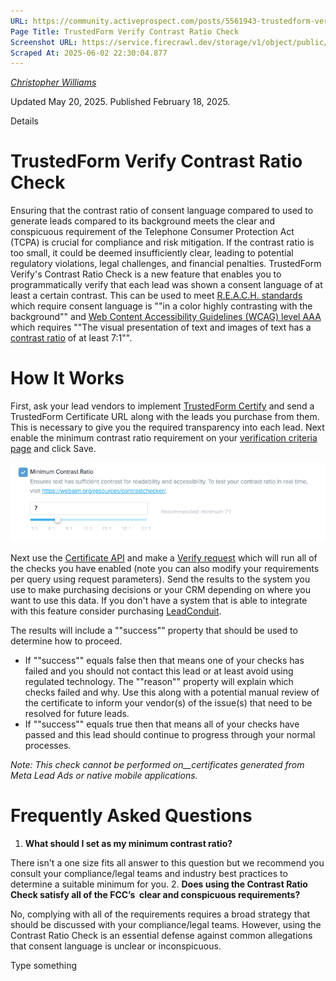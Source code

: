 ```yaml
---
URL: https://community.activeprospect.com/posts/5561943-trustedform-verify-contrast-ratio-check
Page Title: TrustedForm Verify Contrast Ratio Check
Screenshot URL: https://service.firecrawl.dev/storage/v1/object/public/media/screenshot-440bf70d-c052-44c2-ac78-ea2b2a052bcc.png
Scraped At: 2025-06-02 22:30:04.877
---
```



[_Christopher Williams_](https://community.activeprospect.com/memberships/7846678-christopher-williams)

Updated May 20, 2025. Published February 18, 2025.

Details

# TrustedForm Verify Contrast Ratio Check

Ensuring that the contrast ratio of consent language compared to used to generate leads compared to its background meets the clear and conspicuous requirement of the Telephone Consumer Protection Act (TCPA) is crucial for compliance and risk mitigation. If the contrast ratio is too small, it could be deemed insufficiently clear, leading to potential regulatory violations, legal challenges, and financial penalties. TrustedForm Verify's Contrast Ratio Check is a new feature that enables you to programmatically verify that each lead was shown a consent language of at least a certain contrast. This can be used to meet [R.E.A.C.H. standards](https://www.reachmbc.com/reach-standards) which require consent language is ""in a color highly contrasting with the background"" and [Web Content Accessibility Guidelines (WCAG) level AAA](https://www.w3.org/WAI/WCAG21/Understanding/contrast-enhanced.html) which requires ""The visual presentation of text and images of text has a [contrast ratio](https://www.w3.org/WAI/WCAG21/Understanding/contrast-enhanced.html#dfn-contrast-ratio) of at least 7:1"".

# How It Works

First, ask your lead vendors to implement [TrustedForm Certify](https://activeprospect.com/trustedform/certify?_gl=1*1svxali*_gcl_au*NzQzNzM3ODgwLjE3Mzg1OTY4NTUuMTE5Mzg3NzEzLjE3Mzg4ODY5MzQuMTczODg4Njk1Mg..*_ga*OTA3MjA4OTIuMTY5OTQxNDgwMg..*_ga_QHXBV6N7D1*MTczOTkxNjE0OC42MC4xLjE3Mzk5MjA4NjEuNjAuMC4w) and send a TrustedForm Certificate URL along with the leads you purchase from them. This is necessary to give you the required transparency into each lead. Next enable the minimum contrast ratio requirement on your [verification criteria page](https://app.trustedform.com/verification_criteria?__hstc=41051389.bf10695ae71d2133b698b37e11aa6c3d.1730924472413.1745937534129.1745940426354.400&__hssc=41051389.2.1745940426354&__hsfp=1174180583) and click Save.

![](images/image-1.png)

Next use the [Certificate API](https://developers.activeprospect.com/docs/trustedform/api/v4.0/tag/Certificate-URL/) and make a [Verify request](https://developers.activeprospect.com/docs/trustedform/api/v4.0/tag/Verify/) which will run all of the checks you have enabled (note you can also modify your requirements per query using request parameters). Send the results to the system you use to make purchasing decisions or your CRM depending on where you want to use this data. If you don't have a system that is able to integrate with this feature consider purchasing [LeadConduit](https://activeprospect.com/leadconduit).

The results will include a ""success"" property that should be used to determine how to proceed.

- If ""success"" equals false then that means one of your checks has failed and you should not contact this lead or at least avoid using regulated technology. The ""reason"" property will explain which checks failed and why. Use this along with a potential manual review of the certificate to inform your vendor(s) of the issue(s) that need to be resolved for future leads.
- If ""success"" equals true then that means all of your checks have passed and this lead should continue to progress through your normal processes.

_Note: This check cannot be performed on__certificates generated from Meta Lead Ads or native mobile applications._

# Frequently Asked Questions

1. **What should I set as my minimum contrast ratio?**

There isn't a one size fits all answer to this question but we recommend you consult your compliance/legal teams and industry best practices to determine a suitable minimum for you.
2. **Does using the Contrast Ratio Check satisfy all of the FCC’s  clear and conspicuous requirements?**

No, complying with all of the requirements requires a broad strategy that should be discussed with your compliance/legal teams. However, using the Contrast Ratio Check is an essential defense against common allegations that consent language is unclear or inconspicuous.

Type something
